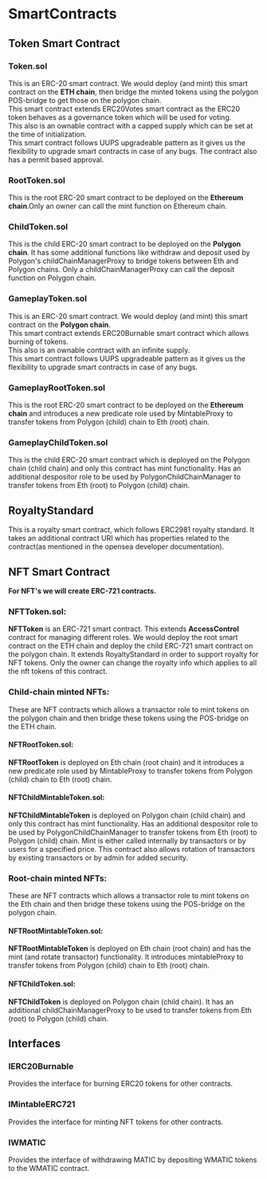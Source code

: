 # SmartContracts

## Token Smart Contract
### Token.sol
This is an ERC-20 smart contract. We would deploy (and mint) this smart contract on the **ETH chain**, then bridge the minted tokens using the polygon POS-bridge to get those on the polygon chain.<br>
This smart contract extends ERC20Votes smart contract as the ERC20 token behaves as a governance token which will be used for voting.<br>
This also is an ownable contract with a capped supply which can be set at the time of initialization.<br>
This smart contract follows UUPS upgradeable pattern as it gives us the flexibility to upgrade smart contracts in case of any bugs. The contract also has a permit based approval.
### RootToken.sol
This is the root ERC-20 smart contract to be deployed on the **Ethereum chain**.Only an owner can call the mint function on Ethereum chain.
### ChildToken.sol
This is the child ERC-20 smart contract to be deployed on the **Polygon chain**. It has some additional functions like withdraw and deposit used by Polygon's childChainManagerProxy to bridge tokens between Eth and Polygon chains. Only a childChainManagerProxy can call the deposit function on Polygon chain.
### GameplayToken.sol
This is an ERC-20 smart contract. We would deploy (and mint) this smart contract on the **Polygon chain**.<br>
This smart contract extends ERC20Burnable smart contract which allows burning of tokens.<br> 
This also is an ownable contract with an infinite supply.<br>
This smart contract follows UUPS upgradeable pattern as it gives us the flexibility to upgrade smart contracts in case of any bugs.
### GameplayRootToken.sol
This is the root ERC-20 smart contract to be deployed on the **Ethereum chain** and introduces a new predicate role used by MintableProxy to transfer tokens from Polygon (child) chain to Eth (root) chain.
### GameplayChildToken.sol
This is the child ERC-20 smart contract which is deployed on the Polygon chain (child chain) and only this contract has mint functionality. Has an additional despositor role to be used by PolygonChildChainManager to transfer tokens from Eth (root) to Polygon (child) chain.

## RoyaltyStandard
This is a royalty smart contract, which follows ERC2981 royalty standard. It takes an additional contract URI which has properties related to the contract(as mentioned in the opensea developer documentation).

## NFT Smart Contract
**For NFT's we will create ERC-721 contracts.**
### NFTToken.sol:
**NFTToken** is an ERC-721 smart contract. This extends **AccessControl** contract for managing different roles.
We would deploy the root smart contract on the ETH chain and deploy the child ERC-721 smart contract on the polygon chain.
It extends RoyaltyStandard in order to support royalty for NFT tokens. Only the owner can change the royalty info which applies to all the nft tokens of this contract.
### Child-chain minted NFTs:
These are NFT contracts which allows a transactor role to mint tokens on the polygon chain and then bridge these tokens using the POS-bridge on the ETH chain.
#### NFTRootToken.sol:
**NFTRootToken** is deployed on Eth chain (root chain) and it introduces a new predicate role used by MintableProxy to transfer tokens from Polygon (child) chain to Eth (root) chain.
#### NFTChildMintableToken.sol:
**NFTChildMintableToken** is deployed on Polygon chain (child chain) and only this contract has mint functionality. 
Has an additional despositor role to be used by PolygonChildChainManager to transfer tokens from Eth (root) to Polygon (child) chain.
Mint is either called internally by transactors or by users for a specified price. 
This contract also allows rotation of transactors by existing transactors or by admin for added security.
### Root-chain minted NFTs:
These are NFT contracts which allows a transactor role to mint tokens on the Eth chain and then bridge these tokens using the POS-bridge on the polygon chain.
#### NFTRootMintableToken.sol:
**NFTRootMintableToken** is deployed on Eth chain (root chain) and has the mint (and rotate transactor) functionality.
It introduces mintableProxy to transfer tokens from Polygon (child) chain to Eth (root) chain.
#### NFTChildToken.sol:
**NFTChildToken** is deployed on Polygon chain (child chain). It has an additional childChainManagerProxy to be used to transfer tokens from Eth (root) to Polygon (child) chain.

## Interfaces

### IERC20Burnable
Provides the interface for burning ERC20 tokens for other contracts.
### IMintableERC721
Provides the interface for minting NFT tokens for other contracts.
### IWMATIC
Provides the interface of withdrawing MATIC by depositing WMATIC tokens to the WMATIC contract.
